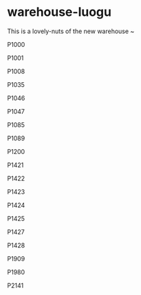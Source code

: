 # warehouse-luogu
This is a lovely-nuts of the new warehouse ~

P1000

P1001

P1008

P1035

P1046

P1047

P1085

P1089

P1200

P1421

P1422

P1423

P1424

P1425

P1427

P1428

P1909

P1980

P2141
